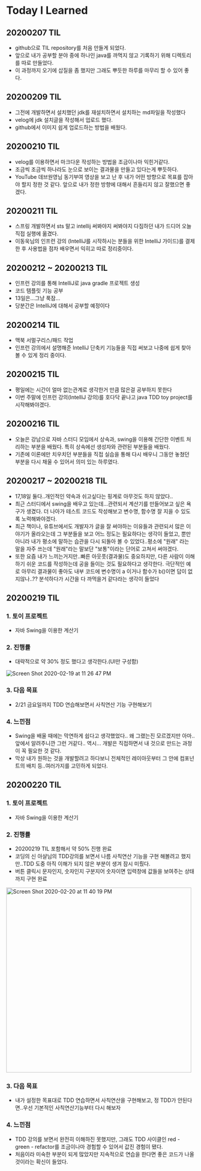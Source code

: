 # Today I Learned

## 20200207 TIL

- github으로 TIL repository를 처음 만들게 되었다.
- 앞으로 내가 공부할 분야 중에 하나인 java를 까먹지 않고 기록하기 위해 디렉토리를 따로 만들었다.
- 이 과정까지 오기에 삽질을 좀 했지만 그래도 뿌듯한 하루를 마무리 할 수 있어 좋다.

## 20200209 TIL

- 그전에 개발하면서 설치했던 jdk를 재설치하면서 설치하는 md파일을 작성했다
- velog에 jdk 설치글을 작성해서 업로드 했다.
- github에서 이미지 쉽게 업로드하는 방법을 배웠다.


## 20200210 TIL

- velog를 이용하면서 마크다운 작성하는 방법을 조금이나마 익힌거같다.
- 조금씩 조금씩 하나라도 눈으로 보이는 결과물을 만들고 있다는게 뿌듯하다.
- YouTube 데브원영님 동기부여 영상을 보고 난 후 내가 어떤 방향으로 목표를 잡아야 할지 정한 것 같다. 앞으로 내가 정한 방향에 대해서 흔들리지 않고 잘했으면 좋겠다.


## 20200211 TIL

- 스프링 개발하면서 sts 말고 intellij 써봐야지 써봐야지 다짐하던 내가 드디어 오늘 직접 실행에 옮겼다.
- 이동욱님의 인프런 강의 (IntelliJ를 시작하시는 분들을 위한 IntelliJ 가이드)를 결제 한 후 사용법을 점차 배우면서 익히고 따로 정리중이다.

## 20200212 ~ 20200213 TIL

- 인프런 강의를 통해 IntelliJ로 java gradle 프로젝트 생성
- 코드 템플릿 기능 공부
- 13일은...그냥 푹잠...
- 당분간은 IntelliJ에 대해서 공부할 예정이다


## 20200214 TIL

- 맥북 서멀구리스/패드 작업
- 인프런 강의에서 설명해준 IntelliJ 단축키 기능들을 직접 써보고 나중에 쉽게 찾아볼 수 있게 정리 중이다.

## 20200215 TIL

- 평일에는 시간이 얼마 없는관계로 생각한거 만큼 많은걸 공부하지 못한다
- 이번 주말에 인프런 강의(IntelliJ 강의)를 호다닥 끝나고 java TDD toy project를 시작해봐야겠다.

## 20200216 TIL

- 오늘은 강남으로 자바 스터디 모임에서 상속과, swing을 이용해 간단한 이벤트 처리하는 부분을 배웠다. 특히 상속에선 생성자와 관련된 부분들을 배웠다.
- 기존에 이론에만 치우치던 부분들을 직접 실습을 통해 다시 배우니 그동안 놓쳤던 부분을 다시 채울 수 있어서 의미 있는 하루였다.

## 20200217 ~ 20200218 TIL

- 17,18일 둘다..개인적인 약속과 쉬고싶다는 핑계로 아무것도 하지 않았다..
- 최근 스터디에서 swing을 배우고 있는데...관련되서 계산기를 만들어보고 싶은 욕구가 생겼다. 더 나아가 테스트 코드도 작성해보고 변수명, 함수명 잘 지을 수 있도록 노력해봐야겠다. 
- 최근 책이나, 유튜브에서도 개발자가 글을 잘 써야하는 이유들과 관련되서 많은 이야기가 올라오는데 그 부분들을 보고 어느 정도는 필요하다는 생각이 들었고, 뿐만 아니라 내가 평소에 말하는 습관을 다시 되돌아 볼 수 있었다..평소에 "원래" 라는 말을 자주 쓰는데 "원래"라는 말보단 "보통"이라는 단어로 고쳐서 써야겠다.
- 또한 요즘 내가 느끼는거지만..빠른 아웃풋(결과물)도 중요하지만, 다른 사람이 이해하기 쉬운 코드를 작성하는데 공을 들이는 것도 필요하다고 생각한다. 극단적인 예로 아무리 결과물이 좋아도 내부 코드에 변수명이 a 이거나 함수가 b()이면 답이 없지않나..?? 분석하다가 시간을 다 까먹을거 같다라는 생각이 들었다

## 20200219 TIL

### 1. 토이 프로젝트

- 자바 Swing을 이용한 계산기

### 2. 진행률

- 대략적으로 약 30% 정도 했다고 생각한다.(UI만 구성함)

![Screen Shot 2020-02-19 at 11 26 47 PM](https://user-images.githubusercontent.com/13554850/74843566-73f2f900-536f-11ea-8b9e-edcd65618a22.png)

### 3. 다음 목표

- 2/21 금요일까지 TDD 연습해보면서 사칙연산 기능 구현해보기

### 4. 느낀점

- Swing을 배울 때에는 막연하게 쉽다고 생각했었다.. 왜 그랬는진 모르겠지만 아마.. 앞에서 알려주니깐 그런 거같다.. 역시... 개발은 직접하면서 내 것으로 만드는 과정이 꼭 필요한 것 같다.
- 막상 내가 원하는 것을 개발할려고 하다보니 전체적인 레이아웃부터 그 안에 컴포넌트의 배치 등..여러가지를 고민하게 되었다.



## 20200220 TIL

### 1. 토이 프로젝트

- 자바 Swing을 이용한 계산기

### 2. 진행률

- 20200219 TIL 포함해서 약 50% 진행 완료
- 코딩의 신 아샬님의 TDD강의를 보면서 나름 사칙연산 기능을 구현 해볼려고 했지만..TDD 도중 아직 이해가 되지 않은 부분이 생겨 잠시 미뤘다.
- 버튼 클릭시 문자인지, 숫자인지 구분지어 숫자이면 입력창에 값들을 보여주는 상태까지 구현 완료

<img width="493" alt="Screen Shot 2020-02-20 at 11 40 19 PM" src="https://user-images.githubusercontent.com/13554850/74945049-635b8500-543a-11ea-8a46-72af977f13fa.png">

### 3. 다음 목표

- 내가 설정한 목표대로 TDD 연습하면서 사칙연산을 구현해보고, 정 TDD가 안된다면..우선 기본적인 사칙연산기능부터 다시 해보자



### 4. 느낀점

- TDD 강의를 보면서 완전히 이해하진 못했지만, 그래도 TDD 사이클인 red - green - refactor를 조금이나마 경험할 수 있어서 값진 경험이 됐다.
- 처음이라 미숙한 부분이 되게 많았지만 지속적으로 연습을 한다면 좋은 코드가 나올 것이라는 확신이 들었다.